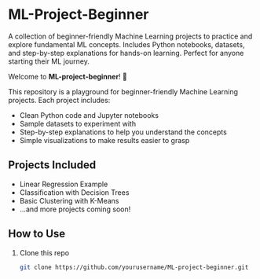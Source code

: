 # ML-Project-Beginner
A collection of beginner-friendly Machine Learning projects to practice and explore fundamental ML concepts. Includes Python notebooks, datasets, and step-by-step explanations for hands-on learning. Perfect for anyone starting their ML journey.

Welcome to **ML-project-beginner**! 🎉

This repository is a playground for beginner-friendly Machine Learning projects. Each project includes:
- Clean Python code and Jupyter notebooks
- Sample datasets to experiment with
- Step-by-step explanations to help you understand the concepts
- Simple visualizations to make results easier to grasp

## Projects Included
- Linear Regression Example
- Classification with Decision Trees
- Basic Clustering with K-Means
- ...and more projects coming soon!

## How to Use
1. Clone this repo
   ```bash
   git clone https://github.com/yourusername/ML-project-beginner.git
